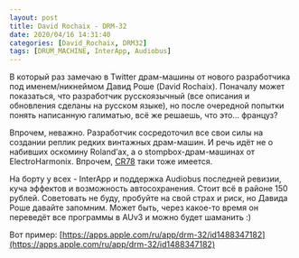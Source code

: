```yaml
---
layout: post
title: David Rochaix - DRM-32
date: 2020/04/16 14:31:40
categories: [David_Rochaix, DRM32]
tags: [DRUM_MACHINE, InterApp, Audiobus]
---
```

В который раз замечаю в Twitter драм-машины от нового разработчика под именем/никнеймом Давид Роше (David Rochaix). Поначалу может показаться, что разработчик русскоязычный (все описания и обновления сделаны на русском языке), но после очередной попытки понять написанную галиматью, всё же решаешь, что это... француз?

Впрочем, неважно. Разработчик сосредоточил все свои силы на создании реплик редких винтажных драм-машин. И речь идёт не о набивших оскомину Roland’ах, а о stompbox-драм-машинах от ElectroHarmonix. Впрочем, [CR78](https://en.wikipedia.org/wiki/Roland_CR-78) таки тоже имеется.

На борту у всех - InterApp и поддержка Audiobus последней ревизии, куча эффектов и возможность автосохранения. Стоит всё в районе 150 рублей. Советовать не буду, пробуйте на свой страх и риск, но Давида Роше давайте запомним. Может быть, через какое-то время он переведёт все программы в AUv3 и можно будет шаманить :)

Вот пример: [https://apps.apple.com/ru/app/drm-32/id1488347182](https://apps.apple.com/ru/app/drm-32/id1488347182)
